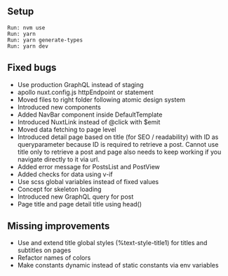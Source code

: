## Setup

```
Run: nvm use
Run: yarn
Run: yarn generate-types
Run: yarn dev
```

## Fixed bugs

- Use production GraphQL instead of staging
- apollo nuxt.config.js httpEndpoint or statement
- Moved files to right folder following atomic design system
- Introduced new components
- Added NavBar component inside DefaultTemplate
- Introduced NuxtLink instead of @click with $emit
- Moved data fetching to page level
- Introduced detail page based on title (for SEO / readability) with ID as queryparameter because ID is required to retrieve a post. Cannot use title only to retrieve a post and page also needs to keep working if you navigate directly to it via url.
- Added error message for PostsList and PostView
- Added checks for data using v-if
- Use scss global variables instead of fixed values
- Concept for skeleton loading
- Introduced new GraphQL query for post
- Page title and page detail title using head()

## Missing improvements

- Use and extend title global styles (%text-style-title1) for titles and subtitles on pages
- Refactor names of colors
- Make constants dynamic instead of static constants via env variables

